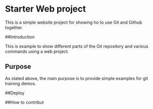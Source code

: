 # Starter Web project 

This is a simple website project for showing ho to use Git and Github together.

##Introduction

This is example to show different parts of the Git repository and various commands using a web project.

## Purpose

As stated above, the main purpose is to provide simple examples for git training demos.

##Deploy

##How to contribut
